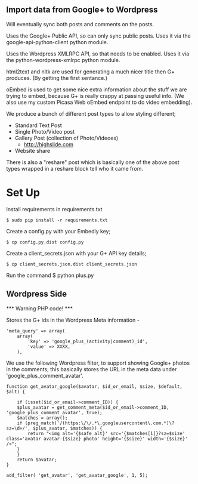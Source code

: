 
Import data from Google+ to Wordpress
-------------------------------------------------------------------------------

Will eventually sync both posts and comments on the posts.

Uses the Google+ Public API, so can only sync public posts. Uses it via the
google-api-python-client python module.

Uses the Wordpress XMLRPC API, so that needs to be enabled. Uses it via the
python-wordpress-xmlrpc python module.

html2text and nltk are used for generating a much nicer title then G+ produces.
(By getting the first sentance.)

oEmbed is used to get some nice extra information about the stuff we are trying
to embed, because G+ is really crappy at passing useful info. (We also use my
custom Picasa Web oEmbed endpoint to do video embedding).

We produce a bunch of different post types to allow styling different;

 * Standard Text Post
 * Single Photo/Video post
 * Gallery Post (collection of Photo/Videoes)
    * http://highslide.com
 * Website share

There is also a "reshare" post which is basically one of the above post types
wrapped in a reshare block tell who it came from.


# Set Up
Install requirements in requirements.txt

	$ sudo pip install -r requirements.txt

Create a config.py with your Embedly key;

	$ cp config.py.dist config.py

Create a client_secrets.json with your G+ API key details;

	$ cp client_secrets.json.dist client_secrets.json

Run the command
	$ python plus.py

Wordpress Side
-------------------------------------------------------------------------------
*** Warning PHP code! ***

Stores the G+ ids in the Wordpress Meta information -

	'meta_query' => array(
		array(
			'key' => 'google_plus_(activity|comment)_id',
			'value' => XXXX,
		),

We use the following Wordpress filter, to support showing Google+ photos in the
comments; this basically stores the URL in the meta data under 'google_plus_comment_avatar'.


	function get_avatar_google($avatar, $id_or_email, $size, $default, $alt) {

	    if (isset($id_or_email->comment_ID)) {
		$plus_avatar = get_comment_meta($id_or_email->comment_ID, 'google_plus_comment_avatar', true);
		$matches = array();
		if (preg_match('/(https:\/\/.*\.googleusercontent\.com.*)\?sz=\d+/', $plus_avatar, $matches)) {
		    return "<img alt='{$safe_alt}' src='{$matches[1]}?sz=$size' class='avatar avatar-{$size} photo' height='{$size}' width='{$size}' />";
		}
	    }
	    return $avatar;
	}

	add_filter( 'get_avatar', 'get_avatar_google', 1, 5);

